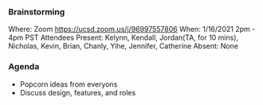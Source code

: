 ### Brainstorming
Where: Zoom https://ucsd.zoom.us/j/96997557806
When: 1/16/2021 2pm - 4pm PST
Attendees
Present: Kelynn, Kendall, Jordan(TA, for 10 mins), Nicholas, Kevin, Brian, Chanly, Yihe, Jennifer, Catherine
Absent: None

### Agenda
- Popcorn ideas from everyons
- Discuss design, features, and roles
